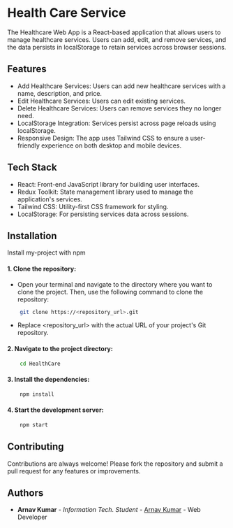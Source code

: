 
# Health Care Service

The Healthcare Web App is a React-based application that allows users to manage healthcare services. Users can add, edit, and remove services, and the data persists in localStorage to retain services across browser sessions.


## Features

 - Add Healthcare Services: Users can add new healthcare services with a name, description, and price.
 - Edit Healthcare Services: Users can edit existing services.
 - Delete Healthcare Services: Users can remove services they no longer need.
 - LocalStorage Integration: Services persist across page reloads using localStorage.
 - Responsive Design: The app uses Tailwind CSS to ensure a user-friendly experience on both desktop and mobile devices.



## Tech Stack

 - React: Front-end JavaScript library for building user interfaces.
 - Redux Toolkit: State management library used to manage the application's services.
 - Tailwind CSS: Utility-first CSS framework for styling.
 - LocalStorage: For persisting services data across sessions.


## Installation

Install my-project with npm

#### 1. Clone the repository: 
 - Open your terminal and navigate to the directory where you want to clone the project. Then, use the following command to clone the repository:
```bash
    git clone https://<repository_url>.git 
``` 
- Replace <repository_url> with the actual URL of your project's Git repository.

 #### 2. Navigate to the project directory:
```bash
    cd HealthCare
``` 
#### 3. Install the dependencies:
```bash
    npm install
``` 
#### 4. Start the development server:
```bash
    npm start

``` 
## Contributing

Contributions are always welcome!
Please fork the repository and submit a pull request for any features or improvements.


## Authors

- **Arnav Kumar** - *Information Tech. Student* - [Arnav Kumar](https://github.com/arnavkumar2k5) - Web Developer

